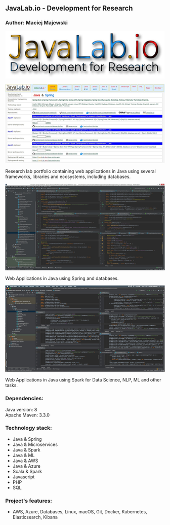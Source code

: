 ## JavaLab.io - Development for Research

### Author: Maciej Majewski


![JavaLab.io](/images/javalab.io.jpg)


![Research lab portfolio containing web applications in Java using several frameworks, libraries and ecosystems, including databases](/images/java-lab-apps.jpg)

Research lab portfolio containing web applications in Java using several frameworks, libraries and ecosystems, including databases. 

![Web Applications in Java using Spring and databases](/images/SpringWebApp-databaseapp-controllers-beans.jpg)

Web Applications in Java using Spring and databases.

![Web Applications in Java using Spark for Data Science, NLP, ML and other tasks](/images/java-spark-apps.jpg)

Web Applications in Java using Spark for Data Science, NLP, ML and other tasks.

### Dependencies:
Java version: 8 <br />
Apache Maven: 3.3.0

### Technology stack:
* Java & Spring
* Java & Microservices
* Java & Spark
* Java & ML
* Java & AWS
* Java & Azure
* Scala & Spark
* Javascript
* PHP
* SQL

### Project's features: 
* AWS, Azure, Databases, Linux, macOS, Git, Docker, Kubernetes, Elasticsearch, Kibana

